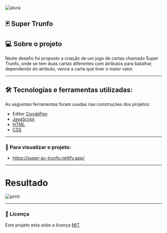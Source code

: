 ![alura](https://i.pinimg.com/originals/c2/48/05/c248059edddbd62ec65af6235998f901.png)

## 🃏 Super Trunfo

## 💻 Sobre o projeto

Neste desafio foi proposto a criação de um jogo de cartas chamado Super Trunfo, onde se tem duas cartas diferentes com atributos para batalhar, dependendo do atributo, vence a carta que tiver o maior valor. 

---

## 🛠 Tecnologias e ferramentas utilizadas:

As seguintes ferramentas foram usadas nas construções dos projetos:

- Editor [CondePen](https://codepen.io/)
- [JavaScript](https://developer.mozilla.org/pt-BR/docs/Web/JavaScript)
- [HTML](https://developer.mozilla.org/pt-BR/docs/Web/HTML)
- [CSS](https://developer.mozilla.org/pt-BR/docs/Web/CSS)

---

### :eyes: Para visualizar o projeto:

- https://super-ac-trunfo.netlify.app/

---

# Resultado
![print](https://images2.imgbox.com/40/bd/h5r4tA75_o.png)

---

### 📝 Licença

Este projeto esta sobe a licença [MIT](./license.txt).
